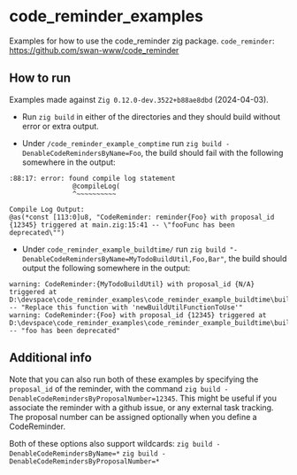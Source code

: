 # code_reminder_examples
Examples for how to use the code_reminder zig package.
`code_reminder`: https://github.com/swan-www/code_reminder

## How to run
Examples made against `Zig 0.12.0-dev.3522+b88ae8dbd` (2024-04-03).

- Run `zig build` in either of the directories and they should build without error or extra output.

- Under `/code_reminder_example_comptime` run `zig build -DenableCodeRemindersByName=Foo`, the build should fail with the following somewhere in the output:
```
:88:17: error: found compile log statement
                @compileLog(
                ^~~~~~~~~~~

Compile Log Output:
@as(*const [113:0]u8, "CodeReminder: reminder{Foo} with proposal_id {12345} triggered at main.zig:15:41 -- \"fooFunc has been deprecated\"")
```

- Under `code_reminder_example_buildtime/` run `zig build "-DenableCodeRemindersByName=MyTodoBuildUtil,Foo,Bar"`, the build should output the following somewhere in the output:
```
warning: CodeReminder:{MyTodoBuildUtil} with proposal_id {N/A} triggered at D:\devspace\code_reminder_examples\code_reminder_example_buildtime\build.zig:23:38 -- "Replace this function with 'newBuildUtilFunctionToUse'"
warning: CodeReminder:{Foo} with proposal_id {12345} triggered at D:\devspace\code_reminder_examples\code_reminder_example_buildtime\build.zig:35:26 -- "foo has been deprecated"
```

## Additional info

Note that you can also run both of these examples by specifying the `proposal_id` of the reminder, with the command `zig build -DenableCodeRemindersByProposalNumber=12345`. This might be useful if you associate the reminder with a github issue, or any external task tracking. The proposal number can be assigned optionally when you define a CodeReminder.

Both of these options also support wildcards:
`zig build -DenableCodeRemindersByName=*`
`zig build -DenableCodeRemindersByProposalNumber=*`